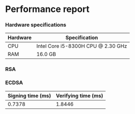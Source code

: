 # Performance report
### Hardware specifications
| Hardware | Specification |
| --- | --- |
| CPU | Intel Core i5-8300H CPU @ 2.30 GHz |
| RAM | 16.0 GB |

### RSA

### ECDSA
| Signing time (ms) | Verifying time (ms) |
|---|---|
| 0.7378 | 1.8446 |
